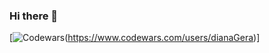 ### Hi there 👋

<!-- ![Codewars](https://github.r2v.ch/codewars?user=dianaGera&stroke=blue&theme=darck&hide_clan=true&top_languages=true&stroke=%23BB432C)-->

[![Codewars](https://github.r2v.ch/codewars?user=dianaGera&top_languages=true&hide_clan=true&stroke=%23b362ff&theme=gradient)(https://www.codewars.com/users/dianaGera)]

<!--
**dianaGera/dianaGera** is a ✨ _special_ ✨ repository because its `README.md` (this file) appears on your GitHub profile.

Here are some ideas to get you started:

- 🔭 I’m currently working on ...
- 🌱 I’m currently learning ...
- 👯 I’m looking to collaborate on ...
- 🤔 I’m looking for help with ...
- 💬 Ask me about ...
- 📫 How to reach me: ...
- 😄 Pronouns: ...
- ⚡ Fun fact: ...
-->
